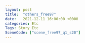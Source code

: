 ```yaml
---
layout: post
title:  "others_free97"
date:   2021-12-11 16:00:00 +0000
categories: Etc
Tags: Story Etc
SceneCode: ["scene_free97_q1_s20"]
---
```

